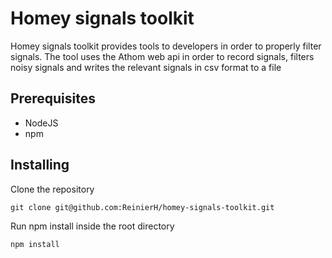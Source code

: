 # Homey signals toolkit

Homey signals toolkit provides tools to developers in order to properly filter signals. The tool uses the
Athom web api in order to record signals, filters noisy signals and writes the relevant signals in csv format to a file

## Prerequisites

* NodeJS
* npm

## Installing

Clone the repository 
```
git clone git@github.com:ReinierH/homey-signals-toolkit.git
```
Run npm install inside the root directory
```
npm install
```



